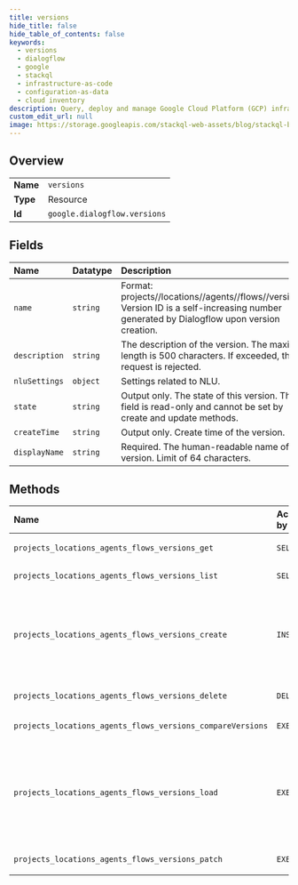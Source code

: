 ```yaml
---
title: versions
hide_title: false
hide_table_of_contents: false
keywords:
  - versions
  - dialogflow
  - google    
  - stackql
  - infrastructure-as-code
  - configuration-as-data
  - cloud inventory
description: Query, deploy and manage Google Cloud Platform (GCP) infrastructure and resources using SQL
custom_edit_url: null
image: https://storage.googleapis.com/stackql-web-assets/blog/stackql-blog-post-featured-image.png
---
```

  
    

## Overview
<table><tbody>
<tr><td><b>Name</b></td><td><code>versions</code></td></tr>
<tr><td><b>Type</b></td><td>Resource</td></tr>
<tr><td><b>Id</b></td><td><code>google.dialogflow.versions</code></td></tr>
</tbody></table>

## Fields
| Name | Datatype | Description |
|:-----|:---------|:------------|
| `name` | `string` | Format: projects//locations//agents//flows//versions/. Version ID is a self-increasing number generated by Dialogflow upon version creation. |
| `description` | `string` | The description of the version. The maximum length is 500 characters. If exceeded, the request is rejected. |
| `nluSettings` | `object` | Settings related to NLU. |
| `state` | `string` | Output only. The state of this version. This field is read-only and cannot be set by create and update methods. |
| `createTime` | `string` | Output only. Create time of the version. |
| `displayName` | `string` | Required. The human-readable name of the version. Limit of 64 characters. |
## Methods
| Name | Accessible by | Required Params | Description |
|:-----|:--------------|:----------------|:------------|
| `projects_locations_agents_flows_versions_get` | `SELECT` | `agentsId, flowsId, locationsId, projectsId, versionsId` | Retrieves the specified Version. |
| `projects_locations_agents_flows_versions_list` | `SELECT` | `agentsId, flowsId, locationsId, projectsId` | Returns the list of all versions in the specified Flow. |
| `projects_locations_agents_flows_versions_create` | `INSERT` | `agentsId, flowsId, locationsId, projectsId` | Creates a Version in the specified Flow. This method is a [long-running operation](https://cloud.google.com/dialogflow/cx/docs/how/long-running-operation). The returned `Operation` type has the following method-specific fields: - `metadata`: CreateVersionOperationMetadata - `response`: Version |
| `projects_locations_agents_flows_versions_delete` | `DELETE` | `agentsId, flowsId, locationsId, projectsId, versionsId` | Deletes the specified Version. |
| `projects_locations_agents_flows_versions_compareVersions` | `EXEC` | `agentsId, flowsId, locationsId, projectsId, versionsId:compareVersions` | Compares the specified base version with target version. |
| `projects_locations_agents_flows_versions_load` | `EXEC` | `agentsId, flowsId, locationsId, projectsId, versionsId:load` | Loads resources in the specified version to the draft flow. This method is a [long-running operation](https://cloud.google.com/dialogflow/cx/docs/how/long-running-operation). The returned `Operation` type has the following method-specific fields: - `metadata`: An empty [Struct message](https://developers.google.com/protocol-buffers/docs/reference/google.protobuf#struct) - `response`: An [Empty message](https://developers.google.com/protocol-buffers/docs/reference/google.protobuf#empty) |
| `projects_locations_agents_flows_versions_patch` | `EXEC` | `agentsId, flowsId, locationsId, projectsId, versionsId` | Updates the specified Version. |
